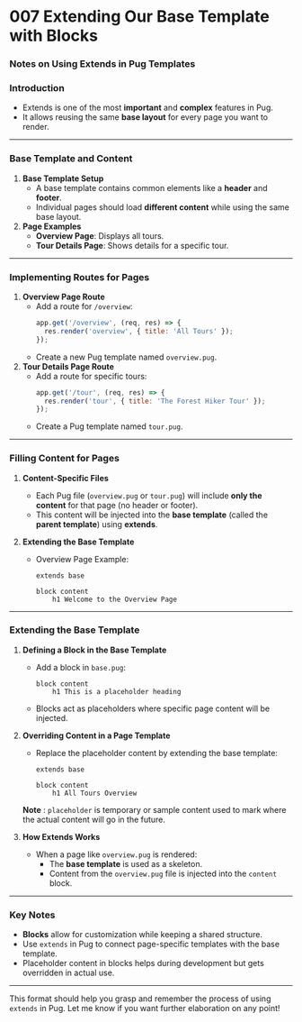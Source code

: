 # 007 Extending Our Base Template with Blocks

### Notes on Using Extends in Pug Templates

### Introduction

- Extends is one of the most **important** and **complex** features in Pug.
- It allows reusing the same **base layout** for every page you want to render.

---

### Base Template and Content

1. **Base Template Setup**
   - A base template contains common elements like a **header** and **footer**.
   - Individual pages should load **different content** while using the same base layout.
2. **Page Examples**
   - **Overview Page**: Displays all tours.
   - **Tour Details Page**: Shows details for a specific tour.

---

### Implementing Routes for Pages

1. **Overview Page Route**
   - Add a route for `/overview`:
     ```jsx
     app.get('/overview', (req, res) => {
       res.render('overview', { title: 'All Tours' });
     });
     ```
   - Create a new Pug template named `overview.pug`.
2. **Tour Details Page Route**
   - Add a route for specific tours:
     ```jsx
     app.get('/tour', (req, res) => {
       res.render('tour', { title: 'The Forest Hiker Tour' });
     });
     ```
   - Create a Pug template named `tour.pug`.

---

### Filling Content for Pages

1. **Content-Specific Files**
   - Each Pug file (`overview.pug` or `tour.pug`) will include **only the content** for that page (no header or footer).
   - This content will be injected into the **base template** (called the **parent template**) using **extends**.
2. **Extending the Base Template**

   - Overview Page Example:

     ```
     extends base

     block content
         h1 Welcome to the Overview Page
     ```

---

### Extending the Base Template

1. **Defining a Block in the Base Template**
   - Add a block in `base.pug`:
     ```
     block content
         h1 This is a placeholder heading
     ```
   - Blocks act as placeholders where specific page content will be injected.
2. **Overriding Content in a Page Template**

   - Replace the placeholder content by extending the base template:

     ```
     extends base

     block content
         h1 All Tours Overview
     ```

   **Note** : `placeholder` is temporary or sample content used to mark where the actual content will go in the future.

3. **How Extends Works**
   - When a page like `overview.pug` is rendered:
     - The **base template** is used as a skeleton.
     - Content from the `overview.pug` file is injected into the `content` block.

---

### Key Notes

- **Blocks** allow for customization while keeping a shared structure.
- Use `extends` in Pug to connect page-specific templates with the base template.
- Placeholder content in blocks helps during development but gets overridden in actual use.

---

This format should help you grasp and remember the process of using `extends` in Pug. Let me know if you want further elaboration on any point!
